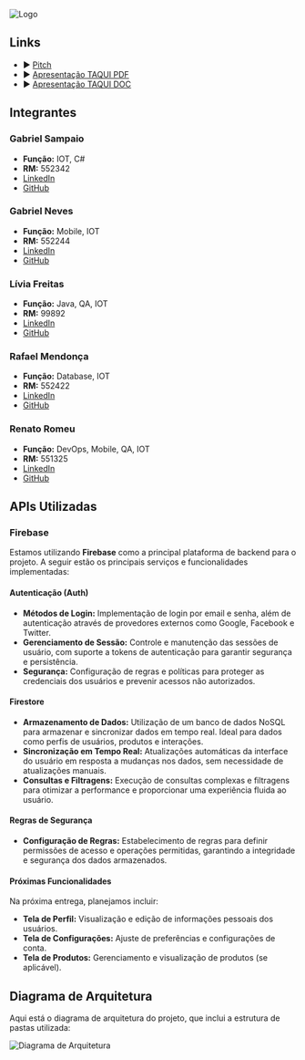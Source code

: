![Logo](https://i.ibb.co/28CdGFY/BANNER-TAQUI.png)

## Links
- :arrow_forward: [Pitch](https://www.youtube.com/playlist?list=PLnsC4Y30EcL7rDCMiPKU8FRtReYc_HDMP)
- :arrow_forward: [Apresentação TAQUI PDF](https://drive.google.com/file/d/1gI5UWkXy5kR2MXUyslQ6f6D-_qPkeEQE/view?usp=sharing)
- :arrow_forward: [Apresentação TAQUI DOC](https://drive.google.com/file/d/1S6-XHLDcZvDVnLS92_xKNpvpEJ3percc/view)

## Integrantes
### Gabriel Sampaio
- **Função:** IOT, C#
- **RM:** 552342
- [LinkedIn](https://www.linkedin.com/in/gabrielsampaiogianini/)
- [GitHub](https://github.com/gabrielsampaiog)

### Gabriel Neves
- **Função:** Mobile, IOT
- **RM:** 552244
- [LinkedIn](https://www.linkedin.com/in/-gabriel-neves/)
- [GitHub](https://github.com/Neveszera)

### Lívia Freitas
- **Função:** Java, QA, IOT
- **RM:** 99892
- [LinkedIn](https://www.linkedin.com/in/l%C3%ADvia-freitas-ferreira/)
- [GitHub](https://github.com/freitaslivia)

### Rafael Mendonça
- **Função:** Database, IOT
- **RM:** 552422
- [LinkedIn](https://www.linkedin.com/in/rafael-henrique-de-mendon%C3%A7a-51263326b/)
- [GitHub](https://github.com/rhmendonca)

### Renato Romeu
- **Função:** DevOps, Mobile, QA, IOT
- **RM:** 551325
- [LinkedIn](https://www.linkedin.com/in/renato-russano-706423a3/)
- [GitHub](https://github.com/RenatoRussano)

## APIs Utilizadas

### Firebase
Estamos utilizando **Firebase** como a principal plataforma de backend para o projeto. A seguir estão os principais serviços e funcionalidades implementadas:

#### Autenticação (Auth)
- **Métodos de Login:** Implementação de login por email e senha, além de autenticação através de provedores externos como Google, Facebook e Twitter.
- **Gerenciamento de Sessão:** Controle e manutenção das sessões de usuário, com suporte a tokens de autenticação para garantir segurança e persistência.
- **Segurança:** Configuração de regras e políticas para proteger as credenciais dos usuários e prevenir acessos não autorizados.

#### Firestore
- **Armazenamento de Dados:** Utilização de um banco de dados NoSQL para armazenar e sincronizar dados em tempo real. Ideal para dados como perfis de usuários, produtos e interações.
- **Sincronização em Tempo Real:** Atualizações automáticas da interface do usuário em resposta a mudanças nos dados, sem necessidade de atualizações manuais.
- **Consultas e Filtragens:** Execução de consultas complexas e filtragens para otimizar a performance e proporcionar uma experiência fluida ao usuário.

#### Regras de Segurança
- **Configuração de Regras:** Estabelecimento de regras para definir permissões de acesso e operações permitidas, garantindo a integridade e segurança dos dados armazenados.

#### Próximas Funcionalidades
Na próxima entrega, planejamos incluir:
- **Tela de Perfil:** Visualização e edição de informações pessoais dos usuários.
- **Tela de Configurações:** Ajuste de preferências e configurações de conta.
- **Tela de Produtos:** Gerenciamento e visualização de produtos (se aplicável).

## Diagrama de Arquitetura
Aqui está o diagrama de arquitetura do projeto, que inclui a estrutura de pastas utilizada:

![Diagrama de Arquitetura](https://i.ibb.co/NT5ZPr1/Diagrama-Pastas-drawio.png)

